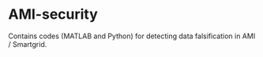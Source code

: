 # AMI-security
Contains codes (MATLAB and Python) for detecting data falsification in AMI / Smartgrid.
